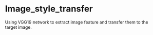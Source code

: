 # Image_style_transfer
Using VGG19 network to extract image feature and transfer them to the target image.
